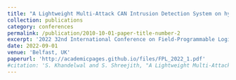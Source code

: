 ```yaml
---
title: "A Lightweight Multi-Attack CAN Intrusion Detection System on hybrid FPGAs"
collection: publications
category: conferences
permalink: /publication/2010-10-01-paper-title-number-2
excerpt: '2022 32nd International Conference on Field-Programmable Logic and Applications (FPL)'
date: 2022-09-01
venue: 'Belfast, UK'
paperurl: 'http://academicpages.github.io/files/FPL_2022_1.pdf'
#citation: 'S. Khandelwal and S. Shreejith, "A Lightweight Multi-Attack CAN Intrusion Detection System on Hybrid FPGAs," 2022 32nd International Conference on Field-Programmable Logic and Applications (FPL), Belfast, United Kingdom, 2022, pp. 425-429, doi: 10.1109/FPL57034.2022.00070.'
---
```


